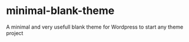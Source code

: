 minimal-blank-theme
===================

A minimal and very usefull blank theme for Wordpress to start any theme project